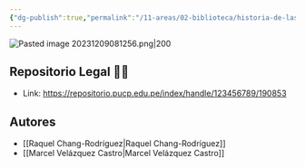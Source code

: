 ```yaml
---
{"dg-publish":true,"permalink":"/11-areas/02-biblioteca/historia-de-las-literaturas-en-el-peru-volumen-5/","noteIcon":""}
---
```


![Pasted image 20231209081256.png|200](/img/user/02%20Image/Pasted%20image%2020231209081256.png)
## Repositorio Legal 🤸‍♂️
- Link: https://repositorio.pucp.edu.pe/index/handle/123456789/190853
## Autores
  - [[Raquel Chang-Rodríguez\|Raquel Chang-Rodríguez]]
  - [[Marcel Velázquez Castro\|Marcel Velázquez Castro]]